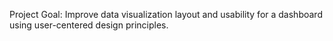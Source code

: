 Project Goal: Improve data visualization layout and usability for a dashboard using user-centered design principles.
